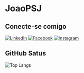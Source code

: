 # JoaoPSJ

## Conecte-se comigo
[![LinkedIn](https://img.shields.io/badge/LinkedIn-000?style=for-the-badge&logo=linkedin&logoColor=0E76A8)](https://www.linkedin.com/in/joaopsj/)
[![Facebook](https://img.shields.io/badge/Facebook-000?style=for-the-badge&logo=facebook)](https://www.facebook.com/joaopsj/)
[![Instagram](https://img.shields.io/badge/Instagram-000?style=for-the-badge&logo=instagram)](https://www.instagram.com/joaopsj/)

## GitHub Satus
![Top Langs](https://github-readme-stats-git-masterrstaa-rickstaa.vercel.app/api/top-langs/?username=joaopsj&layout=compact&bg_color=000&border_color=30A3DC&title_color=E94D5F&text_color=FFF)

